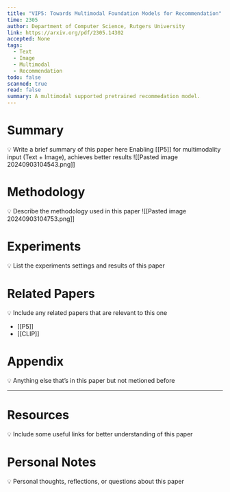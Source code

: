 ```yaml
---
title: "VIP5: Towards Multimodal Foundation Models for Recommendation"
time: 2305
author: Department of Computer Science, Rutgers University
link: https://arxiv.org/pdf/2305.14302
accepted: None
tags:
  - Text
  - Image
  - Multimodal
  - Recommendation
todo: false
scanned: true
read: false
summary: A multimodal supported pretrained recommedation model.
---
```

# Summary
💡 Write a brief summary of this paper here
Enabling [[P5]] for multimodality input (Text + Image), achieves better results
![[Pasted image 20240903104543.png]]
# Methodology
💡 Describe the methodology used in this paper
![[Pasted image 20240903104753.png]]
# Experiments
💡 List the experiments settings and results of this paper

# Related Papers
💡 Include any related papers that are relevant to this one
- [[P5]]
- [[CLIP]]
# Appendix
💡 Anything else that’s in this paper but not metioned before

---
# Resources
💡 Include some useful links for better understanding of this paper

# Personal Notes
💡 Personal thoughts, reflections, or questions about this paper
